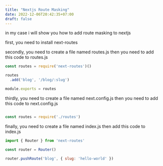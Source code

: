 ```yaml
---
title: "Nextjs Route Masking"
date: 2022-12-06T20:42:35+07:00
draft: false
---
```



in my case i will show you how to add route masking to nextjs

first, you need to install next-routes

secondly, you need to create a file named routes.js
then you need to add this code to routes.js
```js
const routes = require('next-routes')()

routes
  .add('blog', '/blog/:slug')

module.exports = routes
```

thirdly, you need to create a file named next.config.js
then you need to add this code to next.config.js
```js

const routes = require('./routes')

```

finally, you need to create a file named index.js
then add this code to index.js
```js
import { Router } from 'next-routes'

const router = Router()

router.pushRoute('blog', { slug: 'hello-world' })
```


